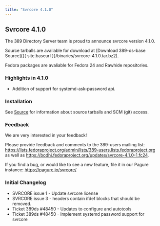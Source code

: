 ```yaml
---
title: "Svrcore 4.1.0"
---
```

Svrcore 4.1.0
-------------

The 389 Directory Server team is proud to announce svrcore version 4.1.0.

Source tarballs are available for download at [Download 389-ds-base Source]({{ site.baseurl }}/binaries/svrcore-4.1.0.tar.bz2).

Fedora packages are avaliable for Fedora 24 and Rawhide repositories.

### Highlights in 4.1.0

- Addition of support for systemd-ask-password api.

### Installation

See [Source](../development/source.html) for information about source tarballs and SCM (git) access.

### Feedback

We are very interested in your feedback!

Please provide feedback and comments to the 389-users mailing list: <https://lists.fedoraproject.org/admin/lists/389-users.lists.fedoraproject.org> as well as <https://bodhi.fedoraproject.org/updates/svrcore-4.1.0-1.fc24>.

If you find a bug, or would like to see a new feature, file it in our Pagure instance: <https://pagure.io/svrcore/>

### Initial Changelog

- SVRCORE issue 1 - Update svrcore license
- SVRCORE issue 3 - headers contain ifdef blocks that should be removed.
- Ticket 389ds #48450 - Updates to configure and autotools
- Ticket 389ds #48450 - Implement systemd password support for svrcore

